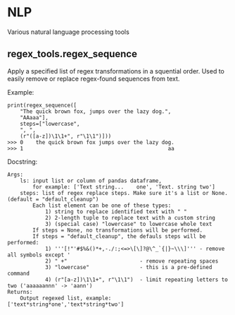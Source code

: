 # NLP
Various natural language processing tools

## regex_tools.regex_sequence
Apply a specified list of regex transformations in a squential order. Used to easily remove or replace regex-found sequences from text. 

Example:

    print(regex_sequence([
        "The quick brown fox, jumps over the lazy dog.", 
        "AAaaa"], 
        steps=["lowercase", 
        ", ", 
        (r"([a-z])\1\1+", r"\1\1")]))
    >>> 0    the quick brown fox jumps over the lazy dog.
    >>> 1                                              aa

Docstring:

    Args:
        ls: input list or column of pandas dataframe,
            for example: ['Text string...    one', 'Text. string two']
        steps: list of regex replace steps. Make sure it's a list or None. (default = "default_cleanup")
            Each list element can be one of these types:
                1) string to replace identified text with " "
                2) 2-length tuple to replace text with a custom string
                3) (special case) "lowercase" to lowercase whole text
            If steps = None, no transformations will be performed.
            If steps = "default_cleanup", the defauls steps will be performed:
                1) '''[!"'#$%&()*+,-./:;<=>\[\]?@\^_`{|}~\\\]''' - remove all symbols except '
                2) " +"                       - remove repeating spaces
                3) "lowercase"                - this is a pre-defined command
                4) (r"[a-z])\1\1+", r"\1\1")  - limit repeating letters to two ('aaaaaannn' -> 'aann')
    Returns:
        Output regexed list, example: ['text*string*one','text*string*two']